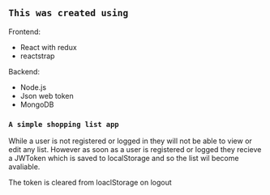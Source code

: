 ## `This was created using`

Frontend: 
- React with redux
- reactstrap

Backend:
- Node.js
- Json web token
- MongoDB

### `A simple shopping list app`

While a user is not registered or logged in they will not be able to view or edit any list. However as soon as a user is registered or logged they recieve a JWToken which is saved to localStorage and so the list wil become avaliable.

The token is cleared from loaclStorage on logout